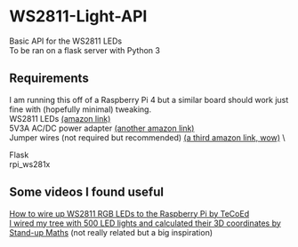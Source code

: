 # WS2811-Light-API

Basic API for the WS2811 LEDs  \
To be ran on a flask server with Python 3  



## Requirements
I am running this off of a Raspberry Pi 4 but a similar board should work just fine with (hopefully minimal) tweaking. \
WS2811 LEDs [(amazon link)](https://www.amazon.com/ALITOVE-LED-Individually-Addressable-Waterproof/dp/B01AG923GI) \
5V3A AC/DC power adapter [(another amazon link)](https://www.amazon.com/ALITOVE-100V-240V-Converter-5-5x2-1mm-Security/dp/B078RXZM4C) \
Jumper wires (not required but recommended) [(a third amazon link, wow)](https://www.amazon.com/Elegoo-EL-CP-004-Multicolored-Breadboard-arduino/dp/B01EV70C78)  \

Flask  \
rpi_ws281x 





## Some videos I found useful
[How to wire up WS2811 RGB LEDs to the Raspberry Pi by TeCoEd](https://www.youtube.com/watch?v=KJupt2LIjp4) \
[I wired my tree with 500 LED lights and calculated their 3D coordinates by Stand-up Maths](https://www.youtube.com/watch?v=TvlpIojusBE&t=0s) (not really related but a big inspiration)

